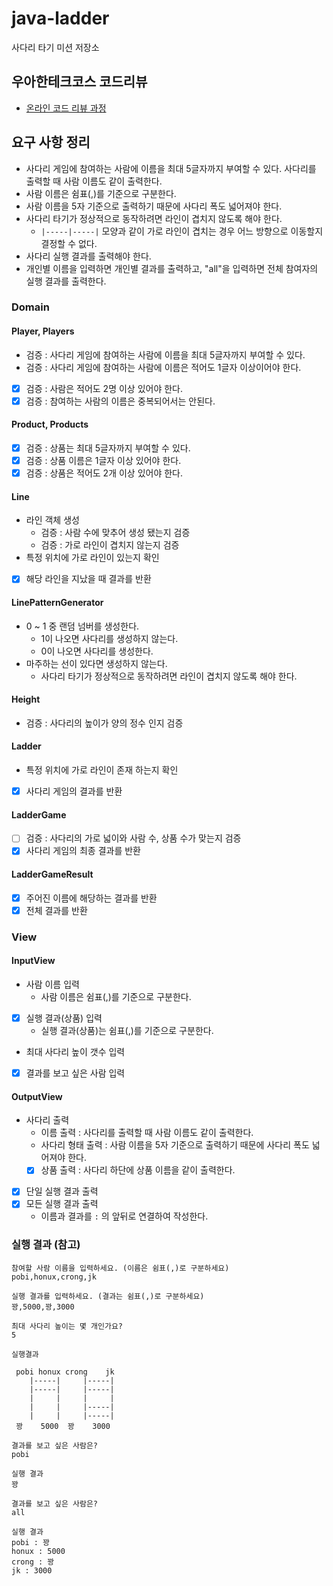 # java-ladder

사다리 타기 미션 저장소

## 우아한테크코스 코드리뷰

- [온라인 코드 리뷰 과정](https://github.com/woowacourse/woowacourse-docs/blob/master/maincourse/README.md)

## 요구 사항 정리

- 사다리 게임에 참여하는 사람에 이름을 최대 5글자까지 부여할 수 있다. 사다리를 출력할 때 사람 이름도 같이 출력한다.
- 사람 이름은 쉼표(,)를 기준으로 구분한다.
- 사람 이름을 5자 기준으로 출력하기 때문에 사다리 폭도 넓어져야 한다.
- 사다리 타기가 정상적으로 동작하려면 라인이 겹치지 않도록 해야 한다.
    - `|-----|-----|` 모양과 같이 가로 라인이 겹치는 경우 어느 방향으로 이동할지 결정할 수 없다.
- 사다리 실행 결과를 출력해야 한다.
- 개인별 이름을 입력하면 개인별 결과를 출력하고, "all"을 입력하면 전체 참여자의 실행 결과를 출력한다.

### Domain

#### Player, Players

- 검증 : 사다리 게임에 참여하는 사람에 이름을 최대 5글자까지 부여할 수 있다.
- 검증 : 사다리 게임에 참여하는 사람에 이름은 적어도 1글자 이상이어야 한다.
- [x] 검증 : 사람은 적어도 2명 이상 있어야 한다.
- [x] 검증 : 참여하는 사람의 이름은 중복되어서는 안된다.

#### Product, Products

- [x] 검증 : 상품는 최대 5글자까지 부여할 수 있다.
- [x] 검증 : 상품 이름은 1글자 이상 있어야 한다.
- [x] 검증 : 상품은 적어도 2개 이상 있어야 한다.

#### Line

- 라인 객체 생성
    - 검증 : 사람 수에 맞추어 생성 됐는지 검증
    - 검증 : 가로 라인이 겹치지 않는지 검증
- 특정 위치에 가로 라인이 있는지 확인
- [x] 해당 라인을 지났을 때 결과를 반환

#### LinePatternGenerator

- 0 ~ 1 중 랜덤 넘버를 생성한다.
    - 1이 나오면 사다리를 생성하지 않는다.
    - 0이 나오면 사다리를 생성한다.
- 마주하는 선이 있다면 생성하지 않는다.
    - 사다리 타기가 정상적으로 동작하려면 라인이 겹치지 않도록 해야 한다.

#### Height

- 검증 : 사다리의 높이가 양의 정수 인지 검증

#### Ladder

- 특정 위치에 가로 라인이 존재 하는지 확인
- [x] 사다리 게임의 결과를 반환

#### LadderGame

- [ ] 검증 : 사다리의 가로 넓이와 사람 수, 상품 수가 맞는지 검증
- [x] 사다리 게임의 최종 결과를 반환

#### LadderGameResult

- [x] 주어진 이름에 해당하는 결과를 반환
- [x] 전체 결과를 반환

### View

#### InputView

- 사람 이름 입력
    - 사람 이름은 쉼표(,)를 기준으로 구분한다.
- [x] 실행 결과(상품) 입력
    - 실행 결과(상품)는 쉼표(,)를 기준으로 구분한다.
- 최대 사다리 높이 갯수 입력
- [x] 결과를 보고 싶은 사람 입력

#### OutputView

- 사다리 출력
    - 이름 출력 : 사다리를 출력할 때 사람 이름도 같이 출력한다.
    - 사다리 형태 출력 : 사람 이름을 5자 기준으로 출력하기 때문에 사다리 폭도 넓어져야 한다.
    - [x] 상품 출력 : 사다리 하단에 상품 이름을 같이 출력한다.
- [x] 단일 실행 결과 출력
- [x] 모든 실행 결과 출력
    - 이름과 결과를 ` : ` 의 앞뒤로 연결하여 작성한다.

### 실행 결과 (참고)

```text
참여할 사람 이름을 입력하세요. (이름은 쉼표(,)로 구분하세요)
pobi,honux,crong,jk

실행 결과를 입력하세요. (결과는 쉼표(,)로 구분하세요)
꽝,5000,꽝,3000

최대 사다리 높이는 몇 개인가요?
5

실행결과

 pobi honux crong    jk 
    |-----|     |-----|
    |-----|     |-----|
    |     |     |     |
    |     |     |-----|
    |     |     |-----|
 꽝    5000  꽝    3000

결과를 보고 싶은 사람은?
pobi

실행 결과
꽝

결과를 보고 싶은 사람은?
all

실행 결과
pobi : 꽝
honux : 5000
crong : 꽝
jk : 3000
```
